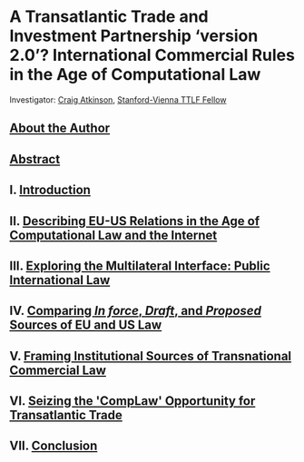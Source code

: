 # A Transatlantic Trade and Investment Partnership ‘version 2.0’? International Commercial Rules in the Age of Computational Law

Investigator: [Craig Atkinson](https://law.stanford.edu/directory/craig-atkinson/), [Stanford-Vienna TTLF Fellow](https://law.stanford.edu/transatlantic-technology-law-forum/#slsnav-fellows)

## [About the Author](https://github.com/lexmerca/TTIPv2_ToC/blob/main/Author.md)

## [Abstract](https://github.com/lexmerca/TTIPv2_ToC/blob/main/Abstract.md)

## I. [Introduction](https://github.com/lexmerca/TTIPv2_1/)

## II. [Describing EU-US Relations in the Age of Computational Law and the Internet](https://github.com/lexmerca/TTIPv2_2/)

## III. [Exploring the Multilateral Interface: Public International Law](https://github.com/lexmerca/TTIPv2_3/)

## IV. [Comparing *In force*, *Draft*, and *Proposed* Sources of EU and US Law](https://github.com/lexmerca/TTIPv2_4/)

## V. [Framing Institutional Sources of Transnational Commercial Law](https://github.com/lexmerca/TTIPv2_5/)

## VI. [Seizing the 'CompLaw' Opportunity for Transatlantic Trade](https://github.com/lexmerca/TTIPv2_6/)

## VII. [Conclusion](https://github.com/lexmerca/TTIPv2_7)


